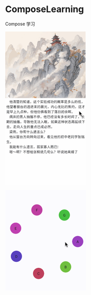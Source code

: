 # ComposeLearning
Compose  学习

![fire_157.gif](https://github.com/soloong/ComposeLearning/blob/main/fire_157.gif)

![fire_157.gif](https://github.com/soloong/ComposeLearning/blob/main/fire_161.gif)
